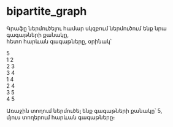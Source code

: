 # bipartite_graph
Գրաֆը ներմուծելու համար սկզբում ներմուծում ենք նրա գագաթների քանակը, <br/>
հետո հարևան գագաթները, օրինակ՝

5 <br/>
1 2 <br/>
2 3 <br/>
3 4 <br/>
1 4 <br/>
2 4 <br/>
3 5 <br/>
4 5 <br/>

Առաջին տողում ներմուծել ենք գագաթների քանակը՝ 5, <br/>
մյուս տողերում հարևան գագաթները։

